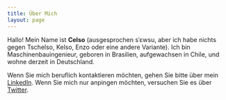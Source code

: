 ```yaml
---
title: Über Mich
layout: page
---
```

Hallo! Mein Name ist **Celso** (ausgesprochen sˈɛwsu, aber ich habe nichts gegen Tschelso, Kelso, Enzo oder eine andere Variante). Ich bin Maschinenbauingenieur, geboren in Brasilien, aufgewachsen in Chile, und wohne derzeit in Deutschland.

Wenn Sie mich beruflich kontaktieren möchten, gehen Sie bitte über mein [LinkedIn](https://www.linkedin.com/in/celso-rangel-jr-20a21828/). Wenn Sie mich nur anpingen möchten, versuchen Sie es über [Twitter](https://twitter.com/celsound25).